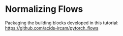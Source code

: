 # Normalizing Flows

Packaging the building blocks developed in this tutorial: 
https://github.com/acids-ircam/pytorch_flows

